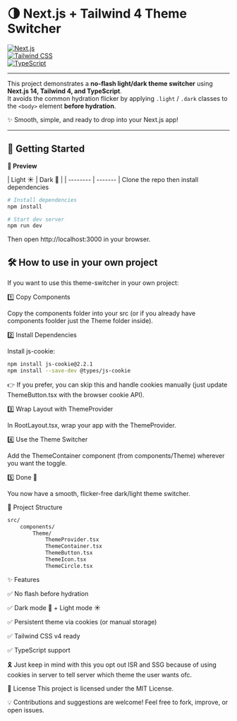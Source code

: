 # 🌗 Next.js + Tailwind 4 Theme Switcher

[![Next.js](https://img.shields.io/badge/Next.js-14-black?logo=next.js)](https://nextjs.org/)  
[![Tailwind CSS](https://img.shields.io/badge/TailwindCSS-4-blue?logo=tailwind-css)](https://tailwindcss.com/)  
[![TypeScript](https://img.shields.io/badge/TypeScript-5-blue?logo=typescript)](https://www.typescriptlang.org/)

---

This project demonstrates a **no-flash light/dark theme switcher** using **Next.js 14, Tailwind 4, and TypeScript**.  
It avoids the common hydration flicker by applying `.light` / `.dark` classes to the `<body>` element **before hydration**.

✨ Smooth, simple, and ready to drop into your Next.js app!

---

## 🚀 Getting Started

**📸 Preview**

| Light ☀️ | Dark 🌙 |
| -------- | ------- | Clone the repo then install dependencies

```bash
# Install dependencies
npm install

# Start dev server
npm run dev
```

Then open http://localhost:3000 in your browser.

## 🛠 How to use in your own project

If you want to use this theme-switcher in your own project:

1️⃣ Copy Components

Copy the components folder into your src (or if you already have components foolder just the Theme folder inside).

2️⃣ Install Dependencies

Install js-cookie:

```bash
npm install js-cookie@2.2.1
npm install --save-dev @types/js-cookie
```

👉 If you prefer, you can skip this and handle cookies manually (just update ThemeButton.tsx with the browser cookie API).

3️⃣ Wrap Layout with ThemeProvider

In RootLayout.tsx, wrap your app with the ThemeProvider.

4️⃣ Use the Theme Switcher

Add the ThemeContainer component (from components/Theme) wherever you want the toggle.

5️⃣ Done 🎉

You now have a smooth, flicker-free dark/light theme switcher.

📂 Project Structure

```bash
src/
    components/
        Theme/
            ThemeProvider.tsx
            ThemeContainer.tsx
            ThemeButton.tsx
            ThemeIcon.tsx
            ThemeCircle.tsx
```

✨ Features

✅ No flash before hydration

✅ Dark mode 🌙 + Light mode ☀️

✅ Persistent theme via cookies (or manual storage)

✅ Tailwind CSS v4 ready

✅ TypeScript support

🎗️ Just keep in mind with this you opt out ISR and SSG because of using cookies in server to tell server which theme the user wants ofc.

📜 License
This project is licensed under the MIT License.

💡 Contributions and suggestions are welcome! Feel free to fork, improve, or open issues.
